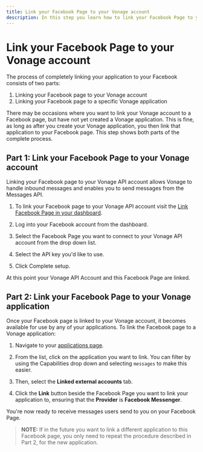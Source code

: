 ```yaml
---
title: Link your Facebook Page to your Vonage account
description: In this step you learn how to link your Facebook Page to your Vonage account.
---
```


# Link your Facebook Page to your Vonage account

The process of completely linking your application to your Facebook consists of two parts:

1. Linking your Facebook page to your Vonage account
2. Linking your Facebook page to a specific Vonage application

There may be occasions where you want to link your Vonage account to a Facebook page, but have not yet created a Vonage application. This is fine, as long as after you create your Vonage application, you then link that application to your Facebook page. This step shows both parts of the complete process.

## Part 1: Link your Facebook Page to your Vonage account

Linking your Facebook page to your Vonage API account allows Vonage to handle inbound messages and enables you to send messages from the Messages API.

1. To link your Facebook page to your Vonage API account visit the [Link Facebook Page in your dashboard](https://dashboard.nexmo.com/messages/social-channels/facebook-connect).

2. Log into your Facebook account from the dashboard.

3. Select the Facebook Page you want to connect to your Vonage API account from the drop down list.

4. Select the API key you'd like to use.

5. Click Complete setup.

At this point your Vonage API Account and this Facebook Page are linked.

## Part 2: Link your Facebook Page to your Vonage application

Once your Facebook page is linked to your Vonage account, it becomes available for use by any of your applications. To link the Facebook page to a Vonage application:

1. Navigate to your [applications page](https://dashboard.nexmo.com/applications).

2. From the list, click on the application you want to link. You can filter by using the Capabilities drop down and selecting `messages` to make this easier.

3. Then, select the **Linked external accounts** tab.

4. Click the **Link** button beside the Facebook Page you want to link your application to, ensuring that the **Provider** is **Facebook Messenger**.

You're now ready to receive messages users send to you on your Facebook Page.

> **NOTE:** If in the future you want to link a different application to this Facebook page, you only need to repeat the procedure described in Part 2, for the new application.
